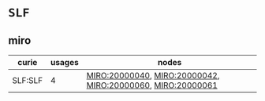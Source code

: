 # `SLF`

## miro

| curie   |   usages | nodes                                                                                                                                                                                                                      |
|---------|----------|----------------------------------------------------------------------------------------------------------------------------------------------------------------------------------------------------------------------------|
| SLF:SLF |        4 | [MIRO:20000040](https://bioregistry.io/MIRO:20000040), [MIRO:20000042](https://bioregistry.io/MIRO:20000042), [MIRO:20000060](https://bioregistry.io/MIRO:20000060), [MIRO:20000061](https://bioregistry.io/MIRO:20000061) |

